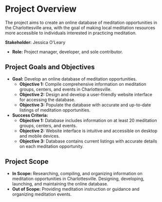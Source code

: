 # Project Overview

The project aims to create an online database of meditation opportunities in the Charlottesville area, with the goal of making local meditation resources more accessible to individuals interested in practicing meditation.

**Stakeholder:** Jessica O'Leary
- **Role:** Project manager, developer, and sole contributor.

## Project Goals and Objectives
- **Goal:** Develop an online database of meditation opportunities.
  - **Objective 1:** Compile comprehensive information on meditation groups, centers, and events in Charlottesville.
  - **Objective 2:** Design and develop a user-friendly website interface for accessing the database.
  - **Objective 3:** Populate the database with accurate and up-to-date listings of meditation opportunities.
- **Success Criteria:**
  - **Objective 1:** Database includes information on at least 20 meditation groups, centers, and events.
  - **Objective 2:** Website interface is intuitive and accessible on desktop and mobile devices.
  - **Objective 3:** Database contains current listings with accurate details on each meditation opportunity.

## Project Scope
  - **In Scope:** Researching, compiling, and organizing information on meditation opportunities in Charlottesville. Designing, developing, launching, and maintaining the online database.
  - **Out of Scope:** Providing meditation instruction or guidance and organizing meditation events.
